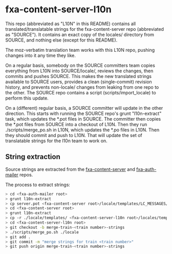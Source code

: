 fxa-content-server-l10n
=======================

This repo (abbreviated as "L10N" in this README) contains all translated/translatable strings for the fxa-content-server repo (abbreviated as "SOURCE"). It contains an exact copy of the locales/ directory from SOURCE, and nothing else (except for this README).

The moz-verbatim translation team works with this L10N repo, pushing changes into it any time they like.

On a regular basis, somebody on the SOURCE committers team copies everything from L10N into SOURCE/locale/, reviews the changes, then commits and pushes SOURCE. This makes the new translated strings available to SOURCE users, provides a clean (single-commit) revision history, and prevents non-locale/ changes from leaking from one repo to the other. The SOURCE repo contains a script (scripts/import_locale) to perform this update.

On a (different) regular basis, a SOURCE committer will update in the other direction. This starts with running the SOURCE repo's grunt "l10n-extract" task, which updates the *.pot files in SOURCE. The committer then copies the *.pot files from SOURCE into a checkout of L10N. Then they run ./scripts/merge_po.sh in L10N, which updates the *.po files in L10N. Then they should commit and push to L10N. That will update the set of translatable strings for the l10n team to work on.


## String extraction
Source strings are extracted from the [fxa-content-server](https://github.com/mozilla/fxa-content-server/) and [fxa-auth-mailer](https://github.com/mozilla/fxa-auth-mailer/) repos.

The process to extract strings:

```bash
> cd <fxa-auth-mailer root>
> grunt l10n-extract
> cp server.pot <fxa-content-server root>/locale/templates/LC_MESSAGES/
> cd <fxa-content-server root>
> grunt l10n-extract
> cp -r ./locale/templates/ <fxa-content-server-l10n root>/locales/templates
> cd <fxa-content-server-l10n root>
> git checkout -b merge-train-<train number>-strings
> ./scripts/merge_po.sh ./locale
> git add .
> git commit -m "merge strings for train <train number>"
> git push origin merge-train-<train number>-strings
```
